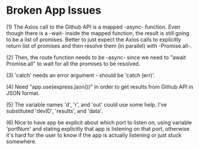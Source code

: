 # Broken App Issues

(1) The Axios call to the Github API is a mapped -async- function. Even though there is a -wait- inside the mapped function, the result is still going to be a list of promises. Better to just expect the Axios calls to explicitly return list of promises and then resolve them (in parallel) with -Promise.all-.

(2) Then, the route function needs to be -async- since we need to "await Promise.all" to wait for all the promises to be resolved.

(3) 'catch' needs an error argument - should be 'catch (err)'.

(4) Need "app.use(express.json())" in order to get results from Github API in JSON format.

(5) The variable names 'd', 'r', and 'out' could use some help. I've substituted 'devID', 'results', and 'data'.

(6) Nice to have app be explicit about which port to listen on, using variable 'portNum' and stating explicitly that app is listening on that port, otherwise it's hard for the user to know if the app is actually listening or just stuck somewhere.